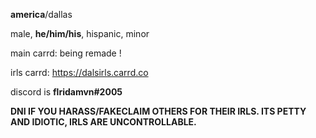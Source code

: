 __america__/dallas

male, __he/him/his__,
hispanic, minor

main carrd: being remade !

irls carrd: https://dalsirls.carrd.co

discord is __flridamvn#2005__


__**DNI IF YOU HARASS/FAKECLAIM OTHERS FOR THEIR IRLS. ITS PETTY AND IDIOTIC, IRLS ARE UNCONTROLLABLE.**__
